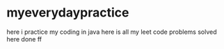 # myeverydaypractice
here i practice my coding in java
here is all my leet code problems solved 
here done
ff
